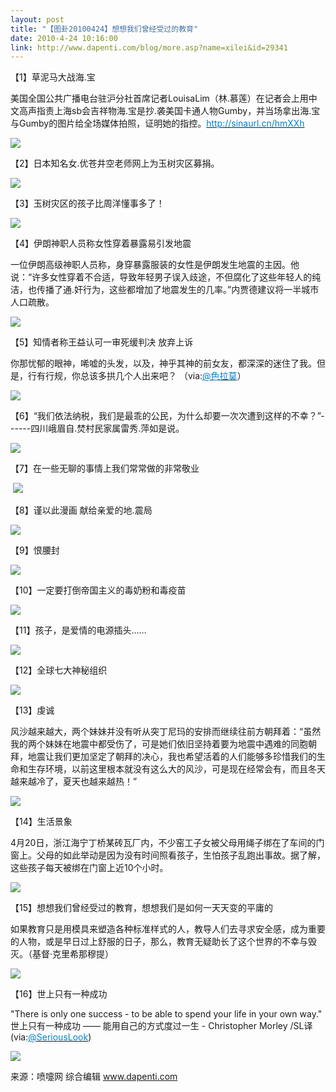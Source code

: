 ```yaml
---
layout: post
title: "【图卦20100424】想想我们曾经受过的教育"
date: 2010-4-24 10:16:00
link: http://www.dapenti.com/blog/more.asp?name=xilei&id=29341
---
```


<div class="oblog_text" align="left">
<p>【1】草泥马大战海.宝</p>
<p>美国全国公共广播电台驻沪分社首席记者LouisaLim（林.慕莲）在记者会上用中文高声指责上海sb会吉祥物海.宝是抄.袭美国卡通人物Gumby，并当场拿出海.宝与Gumby的图片给全场媒体拍照，证明她的指控。<a href="http://sinaurl.cn/hmXXh" target="_blank"><font color="#0082cb">http://sinaurl.cn/hmXXh</font></a> </p>
<p><img style="BORDER-BOTTOM-COLOR: #000000; BORDER-TOP-COLOR: #000000; BORDER-RIGHT-COLOR: #000000; BORDER-LEFT-COLOR: #000000" border="0" src="http://ptimg.org:88/dapenti/59373935cadd/ukvwhlsb.jpg"></p>
<p>【2】日本知名女.优苍井空老师网上为玉树灾区募捐。</p>
<p><img style="BORDER-BOTTOM-COLOR: #000000; BORDER-TOP-COLOR: #000000; BORDER-RIGHT-COLOR: #000000; BORDER-LEFT-COLOR: #000000" border="0" src="http://ptimg.org:88/dapenti/65165935cb37/fsdqf6y8.jpg"></p>
<p>【3】玉树灾区的孩子比周洋懂事多了！</p>
<p><img style="BORDER-BOTTOM-COLOR: #000000; BORDER-TOP-COLOR: #000000; BORDER-RIGHT-COLOR: #000000; BORDER-LEFT-COLOR: #000000" border="0" src="http://ptimg.org:88/dapenti/07581935cbbc/smgdksn1.jpg"></p>
<p>【4】伊朗神职人员称女性穿着暴露易引发地震</p>
<p>一位伊朗高级神职人员称，身穿暴露服装的女性是伊朗发生地震的主因。他说：“许多女性穿着不合适，导致年轻男子误入歧途，不但腐化了这些年轻人的纯洁，也传播了通.奸行为，这些都增加了地震发生的几率。”内贾德建议将一半城市人口疏散。</p>
<p><img style="BORDER-BOTTOM-COLOR: #000000; BORDER-TOP-COLOR: #000000; BORDER-RIGHT-COLOR: #000000; BORDER-LEFT-COLOR: #000000" border="0" src="http://ptimg.org:88/dapenti/40710935cc21/lk1lg2n7.jpg"></p>
<p>【5】知情者称王益认可一审死缓判决 放弃上诉</p>
<p>你那忧郁的眼神，唏嘘的头发，以及，神乎其神的前女友，都深深的迷住了我。但是，行有行规，你总该多拱几个人出来吧？ （via:<a href="http://t.sina.com.cn/1708774701"><font color="#0082cb">@色拉莫</font></a>）</p>
<p><img style="BORDER-BOTTOM-COLOR: #000000; BORDER-TOP-COLOR: #000000; BORDER-RIGHT-COLOR: #000000; BORDER-LEFT-COLOR: #000000" border="0" src="http://ptimg.org:88/dapenti/29619935ccfa/s81m5n0z.jpg"></p>
<p>【6】“我们依法纳税，我们是最乖的公民，为什么却要一次次遭到这样的不幸？”------四川峨眉自.焚村民家属雷秀.萍如是说。</p>
<p><img style="BORDER-BOTTOM-COLOR: #000000; BORDER-TOP-COLOR: #000000; BORDER-RIGHT-COLOR: #000000; BORDER-LEFT-COLOR: #000000" border="0" src="http://ptimg.org:88/dapenti/97460935ce2a/9vn622uh.jpg"></p>
<p>【7】在一些无聊的事情上我们常常做的非常敬业</p>
<p>&#160;<img style="BORDER-BOTTOM-COLOR: #000000; BORDER-TOP-COLOR: #000000; BORDER-RIGHT-COLOR: #000000; BORDER-LEFT-COLOR: #000000" border="0" src="http://ptimg.org:88/dapenti/02969935ced6/t652wers.jpg"></p>
<p>【8】谨以此漫画 献给亲爱的地.震局</p>
<p><img style="BORDER-BOTTOM-COLOR: #000000; BORDER-TOP-COLOR: #000000; BORDER-RIGHT-COLOR: #000000; BORDER-LEFT-COLOR: #000000" border="0" src="http://ptimg.org:88/dapenti/20584935cf18/9spk6f7k.jpg"></p>
<p>【9】恨腰封</p>
<p><img style="BORDER-BOTTOM-COLOR: #000000; BORDER-TOP-COLOR: #000000; BORDER-RIGHT-COLOR: #000000; BORDER-LEFT-COLOR: #000000" border="0" src="http://ptimg.org:88/dapenti/62547935cf79/y7g5cfbl.jpg"></p>
<p>【10】一定要打倒帝国主义的毒奶粉和毒疫苗 </p>
<p><img style="BORDER-BOTTOM-COLOR: #000000; BORDER-TOP-COLOR: #000000; BORDER-RIGHT-COLOR: #000000; BORDER-LEFT-COLOR: #000000" border="0" src="http://ptimg.org:88/dapenti/82358935cfc5/szrly8wr.jpg"></p>
<p>【11】孩子，是爱情的电源插头…… </p>
<p><img style="BORDER-BOTTOM-COLOR: #000000; BORDER-TOP-COLOR: #000000; BORDER-RIGHT-COLOR: #000000; BORDER-LEFT-COLOR: #000000" border="0" src="http://ptimg.org:88/dapenti/01988935cfff/2qpfryaj.jpg"></p>
<p>【12】全球七大神秘组织</p>
<p><img style="BORDER-BOTTOM-COLOR: #000000; BORDER-TOP-COLOR: #000000; BORDER-RIGHT-COLOR: #000000; BORDER-LEFT-COLOR: #000000" border="0" src="http://ptimg.org:88/dapenti/14548935d04b/z224dgys.jpg"></p>
<p>【13】虔诚</p>
<p>风沙越来越大，两个妹妹并没有听从突丁尼玛的安排而继续往前方朝拜着：“虽然我的两个妹妹在地震中都受伤了，可是她们依旧坚持着要为地震中遇难的同胞朝拜，地震让我们更加坚定了朝拜的决心，我也希望活着的人们能够多珍惜我们的生命和生存环境，以前这里根本就没有这么大的风沙，可是现在经常会有，而且冬天越来越冷了，夏天也越来越热！” </p>
<p><span class="source_att MIB_linkbl"><a href="http://t.sina.com.cn/1311364800/k4CgLFSkH"><img style="BORDER-BOTTOM-COLOR: #000000; BORDER-TOP-COLOR: #000000; BORDER-RIGHT-COLOR: #000000; BORDER-LEFT-COLOR: #000000" border="0" src="http://ptimg.org:88/dapenti/79596935d0a2/u3jrsi6c.jpg"></a></span></p>
<p>【14】生活景象</p>
<p>4月20日，浙江海宁丁桥某砖瓦厂内，不少窑工子女被父母用绳子绑在了车间的门窗上。父母的如此举动是因为没有时间照看孩子，生怕孩子乱跑出事故。据了解，这些孩子每天被绑在门窗上近10个小时。</p>
<p><img style="BORDER-BOTTOM-COLOR: #000000; BORDER-TOP-COLOR: #000000; BORDER-RIGHT-COLOR: #000000; BORDER-LEFT-COLOR: #000000" border="0" src="http://ptimg.org:88/dapenti/55081935d103/nh9v0orw.jpg"></p>
<p>【15】想想我们曾经受过的教育，想想我们是如何一天天变的平庸的</p>
<p>如果教育只是用模具来塑造各种标准样式的人，教导人们去寻求安全感，成为重要的人物，或是早日过上舒服的日子，那么，教育无疑助长了这个世界的不幸与毁灭。（基督·克里希那穆提） </p>
<p><img style="BORDER-BOTTOM-COLOR: #000000; BORDER-TOP-COLOR: #000000; BORDER-RIGHT-COLOR: #000000; BORDER-LEFT-COLOR: #000000" border="0" src="http://ptimg.org:88/dapenti/99533935d166/8rcsqjrx.jpg"></p>
<p>【16】世上只有一种成功</p>
<p>"There is only one success - to be able to spend your life in your own way." 世上只有一种成功 —— 能用自己的方式度过一生 - Christopher Morley /SL译 (via:<a href="http://t.sina.com.cn/1363183735"><font color="#0082cb">@SeriousLook</font></a>)</p>
<p><img style="BORDER-BOTTOM-COLOR: #000000; BORDER-TOP-COLOR: #000000; BORDER-RIGHT-COLOR: #000000; BORDER-LEFT-COLOR: #000000" border="0" src="http://ptimg.org:88/dapenti/97350935d1c3/b56ex79s.jpg"></p>
<p>来源：喷嚏网 综合编辑 <a href="http://www.dapenti.com/">www.dapenti.com</a></p>
</div>